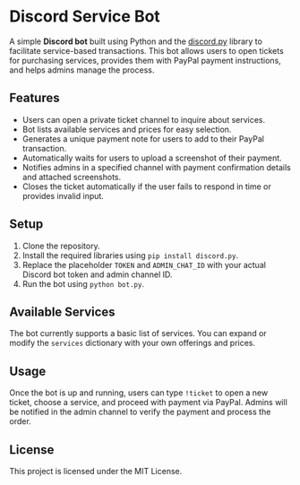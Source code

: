 <h1>Discord Service Bot</h1>
<p>A simple <strong>Discord bot</strong> built using Python and the <a href="https://discordpy.readthedocs.io/">discord.py</a> library to facilitate service-based transactions. This bot allows users to open tickets for purchasing services, provides them with PayPal payment instructions, and helps admins manage the process.</p>

<h2>Features</h2>
<ul>
    <li>Users can open a private ticket channel to inquire about services.</li>
    <li>Bot lists available services and prices for easy selection.</li>
    <li>Generates a unique payment note for users to add to their PayPal transaction.</li>
    <li>Automatically waits for users to upload a screenshot of their payment.</li>
    <li>Notifies admins in a specified channel with payment confirmation details and attached screenshots.</li>
    <li>Closes the ticket automatically if the user fails to respond in time or provides invalid input.</li>
</ul>

<h2>Setup</h2>
<ol>
    <li>Clone the repository.</li>
    <li>Install the required libraries using <code>pip install discord.py</code>.</li>
    <li>Replace the placeholder <code>TOKEN</code> and <code>ADMIN_CHAT_ID</code> with your actual Discord bot token and admin channel ID.</li>
    <li>Run the bot using <code>python bot.py</code>.</li>
</ol>

<h2>Available Services</h2>
<p>The bot currently supports a basic list of services. You can expand or modify the <code>services</code> dictionary with your own offerings and prices.</p>

<h2>Usage</h2>
<p>Once the bot is up and running, users can type <code>!ticket</code> to open a new ticket, choose a service, and proceed with payment via PayPal. Admins will be notified in the admin channel to verify the payment and process the order.</p>

<h2>License</h2>
<p>This project is licensed under the MIT License.</p>
